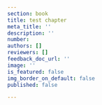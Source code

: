 ```yaml
---
section: book
title: test chapter
meta_title: ''
description: ''
number:
authors: []
reviewers: []
feedback_doc_url: ''
image: ''
is_featured: false
img_border_on_default: false
published: false

---
```

